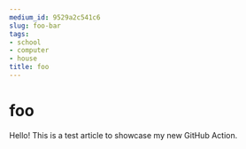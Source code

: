 ```yaml
---
medium_id: 9529a2c541c6
slug: foo-bar
tags:
- school
- computer
- house
title: foo
---
```


# foo
Hello! This is a test article to showcase my new GitHub Action.